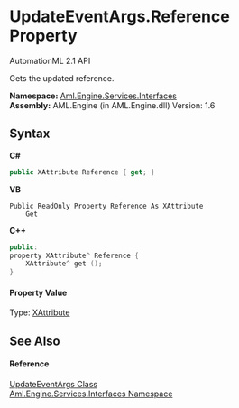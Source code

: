 # UpdateEventArgs.Reference Property 
AutomationML 2.1 API 

Gets the updated reference.

**Namespace:**&nbsp;<a href="N_Aml_Engine_Services_Interfaces">Aml.Engine.Services.Interfaces</a><br />**Assembly:**&nbsp;AML.Engine (in AML.Engine.dll) Version: 1.6

## Syntax

**C#**<br />
``` C#
public XAttribute Reference { get; }
```

**VB**<br />
``` VB
Public ReadOnly Property Reference As XAttribute
	Get
```

**C++**<br />
``` C++
public:
property XAttribute^ Reference {
	XAttribute^ get ();
}
```


#### Property Value
Type: <a href="https://docs.microsoft.com/dotnet/api/system.xml.linq.xattribute" target="_parent" rel="noopener noreferrer">XAttribute</a>

## See Also


#### Reference
<a href="T_Aml_Engine_Services_Interfaces_UpdateEventArgs">UpdateEventArgs Class</a><br /><a href="N_Aml_Engine_Services_Interfaces">Aml.Engine.Services.Interfaces Namespace</a><br />